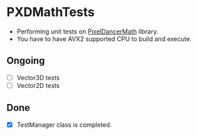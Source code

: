 # PXDMathTests

- Performing unit tests on [PixelDancerMath](https://github.com/alpertunga-bile/PixelDancerMath) library.
- You have to have AVX2 supported CPU to build and execute.

## Ongoing

- [ ] Vector3D tests
- [ ] Vector2D tests

## Done

- [x] TestManager class is completed.
